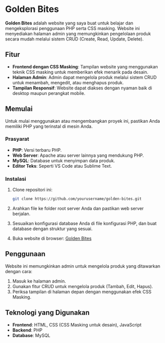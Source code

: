 # Golden Bites

**Golden Bites** adalah website yang saya buat untuk belajar dan mengeksplorasi penggunaan PHP serta CSS masking. Website ini menyediakan halaman admin yang memungkinkan pengelolaan produk secara mudah melalui sistem CRUD (Create, Read, Update, Delete).

## Fitur
- **Frontend dengan CSS Masking**: Tampilan website yang menggunakan teknik CSS masking untuk memberikan efek menarik pada desain.
- **Halaman Admin**: Admin dapat mengelola produk melalui sistem CRUD untuk menambah, mengedit, atau menghapus produk.
- **Tampilan Responsif**: Website dapat diakses dengan nyaman baik di desktop maupun perangkat mobile.

## Memulai

Untuk mulai menggunakan atau mengembangkan proyek ini, pastikan Anda memiliki PHP yang terinstal di mesin Anda.

### Prasyarat

- **PHP**: Versi terbaru PHP.
- **Web Server**: Apache atau server lainnya yang mendukung PHP.
- **MySQL**: Database untuk menyimpan data produk.
- **Editor Teks**: Seperti VS Code atau Sublime Text.

### Instalasi

1. Clone repositori ini:
    ```bash
    git clone https://github.com/yourusername/golden-bites.git
    ```

2. Arahkan file ke folder root server Anda dan pastikan web server berjalan.
   
3. Sesuaikan konfigurasi database Anda di file konfigurasi PHP, dan buat database dengan struktur yang sesuai.

4. Buka website di browser: [Golden Bites](http://localhost/golden-bites)

## Penggunaan

Website ini memungkinkan admin untuk mengelola produk yang ditawarkan dengan cara:

1. Masuk ke halaman admin.
2. Gunakan fitur CRUD untuk mengelola produk (Tambah, Edit, Hapus).
3. Periksa tampilan di halaman depan dengan menggunakan efek CSS Masking.

## Teknologi yang Digunakan
- **Frontend**: HTML, CSS (CSS Masking untuk desain), JavaScript
- **Backend**: PHP
- **Database**: MySQL
